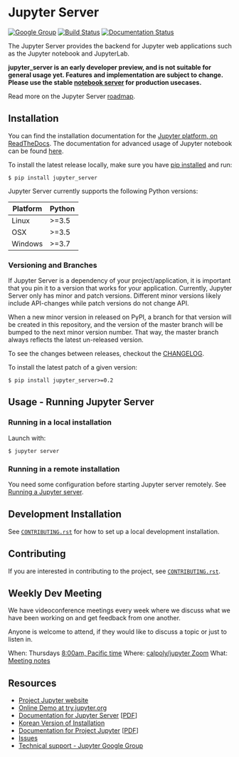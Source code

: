 # Jupyter Server

[![Google Group](https://img.shields.io/badge/-Google%20Group-lightgrey.svg)](https://groups.google.com/forum/#!forum/jupyter)
[![Build Status](https://github.com/jupyter/jupyter_server/workflows/CI/badge.svg)](https://github.com/jupyter/jupyter_server/actions)
[![Documentation Status](https://readthedocs.org/projects/jupyter-server/badge/?version=latest)](http://jupyter-server.readthedocs.io/en/latest/?badge=latest)

The Jupyter Server provides the backend for Jupyter web applications such as
the Jupyter notebook and JupyterLab.

**jupyter_server is an early developer preview, and is not suitable for general
usage yet. Features and implementation are subject to change. Please use the
stable [notebook server](https://github.com/jupyter/notebook) for production
usecases.**

Read more on the Jupyter Server [roadmap](https://github.com/jupyter/jupyter_server/issues/127).

## Installation

You can find the installation documentation for the
[Jupyter platform, on ReadTheDocs](https://jupyter.readthedocs.io/en/latest/install.html).
The documentation for advanced usage of Jupyter notebook can be found
[here](https://jupyter-server.readthedocs.io/en/latest/).

To install the latest release locally, make sure you have
[pip installed](https://pip.readthedocs.io/en/stable/installing/) and run:

    $ pip install jupyter_server

Jupyter Server currently supports the following Python versions:

Platform | Python
--- | ---
Linux | >=3.5
OSX | >=3.5
Windows | >=3.7

### Versioning and Branches

If Jupyter Server is a dependency of your project/application, it is important that you pin it to a version that works for your application. Currently, Jupyter Server only has minor and patch versions. Different minor versions likely include API-changes while patch versions do not change API.

When a new minor version in released on PyPI, a branch for that version will be created in this repository, and the version of the master branch will be bumped to the next minor version number. That way, the master branch always reflects the latest un-released version.

To see the changes between releases, checkout the [CHANGELOG](https://github.com/jupyter/jupyter_server/blob/master/CHANGELOG.md).

To install the latest patch of a given version:

    $ pip install jupyter_server>=0.2

## Usage - Running Jupyter Server

### Running in a local installation

Launch with:

    $ jupyter server

### Running in a remote installation

You need some configuration before starting Jupyter server remotely. See [Running a Jupyter server](http://jupyter-server.readthedocs.io/en/stable/public_server.html).

## Development Installation

See [`CONTRIBUTING.rst`](CONTRIBUTING.rst) for how to set up a local development installation.

## Contributing

If you are interested in contributing to the project, see [`CONTRIBUTING.rst`](CONTRIBUTING.rst).

## Weekly Dev Meeting

We have videoconference meetings every week where we discuss what we have been working on and get feedback from one another.

Anyone is welcome to attend, if they would like to discuss a topic or just to listen in.

When: Thursdays [8:00am, Pacific time](https://www.thetimezoneconverter.com/?t=8%3A00%20am&tz=San%20Francisco&)
Where: [calpoly/jupyter Zoom](https://calpoly.zoom.us/my/jupyter)
What: [Meeting notes](https://github.com/jupyter/jupyter_server/issues/126)

## Resources

- [Project Jupyter website](https://jupyter.org)
- [Online Demo at try.jupyter.org](https://try.jupyter.org)
- [Documentation for Jupyter Server](https://jupyter-server.readthedocs.io/en/latest/) [[PDF](https://media.readthedocs.org/pdf/jupyter-server/latest/jupyter-server.pdf)]
- [Korean Version of Installation](https://github.com/ChungJooHo/Jupyter_Kor_doc/)
- [Documentation for Project Jupyter](https://jupyter.readthedocs.io/en/latest/index.html) [[PDF](https://media.readthedocs.org/pdf/jupyter/latest/jupyter.pdf)]
- [Issues](https://github.com/jupyter/jupyter-server/issues)
- [Technical support - Jupyter Google Group](https://groups.google.com/forum/#!forum/jupyter)
